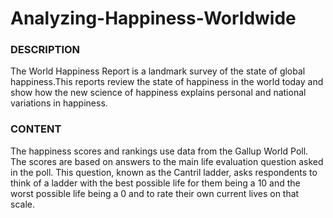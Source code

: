 # Analyzing-Happiness-Worldwide

### DESCRIPTION

The World Happiness Report is a landmark survey of the state of global happiness.This reports review the state of happiness in the world today and show how the new science of happiness explains personal and national variations in happiness.


### CONTENT

The happiness scores and rankings use data from the Gallup World Poll. The scores are based on answers to the main life evaluation question asked in the poll. This question, known as the Cantril ladder, asks respondents to think of a ladder with the best possible life for them being a 10 and the worst possible life being a 0 and to rate their own current lives on that scale.
